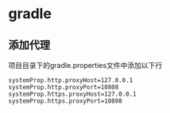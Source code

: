 # gradle

## 添加代理

项目目录下的gradle.properties文件中添加以下行

```properties
systemProp.http.proxyHost=127.0.0.1
systemProp.http.proxyPort=10808
systemProp.https.proxyHost=127.0.0.1
systemProp.https.proxyPort=10808
```


